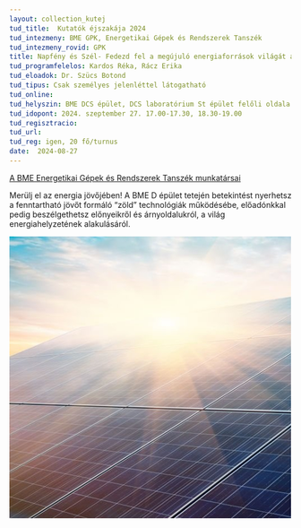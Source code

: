 ```yaml
---
layout: collection_kutej
tud_title:  Kutatók éjszakája 2024
tud_intezmeny: BME GPK, Energetikai Gépek és Rendszerek Tanszék
tud_intezmeny_rovid: GPK
title: Napfény és Szél- Fedezd fel a megújuló energiaforrások világát a tetőlaborban!
tud_programfelelos: Kardos Réka, Rácz Erika
tud_eloadok: Dr. Szücs Botond
tud_tipus: Csak személyes jelenléttel látogatható
tud_online: 
tud_helyszin: BME DCS épület, DCS laboratórium St épület felőli oldala (1111 Budapest Stoczek József u. 6.) 
tud_idopont: 2024. szeptember 27. 17.00-17.30, 18.30-19.00
tud_regisztracio: 
tud_url: 
tud_reg: igen, 20 fő/turnus
date:  2024-08-27
---
```

[A BME Energetikai Gépek és Rendszerek Tanszék munkatársai](http://www.energia.bme.hu/munkatarsak/) 

Merülj el az energia jövőjében! A BME D épület tetején betekintést nyerhetsz a fenntartható jövőt formáló “zöld” technológiák működésébe, előadónkkal pedig beszélgethetsz előnyeikről és árnyoldalukról, a világ energiahelyzetének alakulásáról.


![Napfény és Szél: Fedezd fel a megújuló energiaforrások világát a tetőlaborban!](../2024/images/napfeny-es-szel-fedezd-fel-a-megujulo-energiaforrasok-vilagat.jpg)
